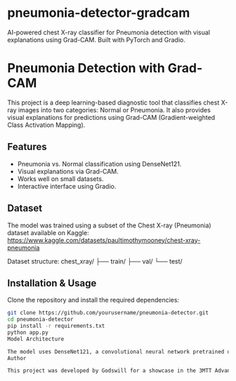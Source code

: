 # pneumonia-detector-gradcam
AI-powered chest X-ray classifier for Pneumonia detection with visual explanations using Grad-CAM. Built with PyTorch and Gradio.
# Pneumonia Detection with Grad-CAM

This project is a deep learning-based diagnostic tool that classifies chest X-ray images into two categories: Normal or Pneumonia. It also provides visual explanations for predictions using Grad-CAM (Gradient-weighted Class Activation Mapping).

## Features

- Pneumonia vs. Normal classification using DenseNet121.
- Visual explanations via Grad-CAM.
- Works well on small datasets.
- Interactive interface using Gradio.

## Dataset

The model was trained using a subset of the Chest X-ray (Pneumonia) dataset available on Kaggle:
https://www.kaggle.com/datasets/paultimothymooney/chest-xray-pneumonia

Dataset structure:
chest_xray/
├── train/
├── val/
└── test/

## Installation & Usage

Clone the repository and install the required dependencies:

```bash
git clone https://github.com/yourusername/pneumonia-detector.git
cd pneumonia-detector
pip install -r requirements.txt
python app.py
Model Architecture

The model uses DenseNet121, a convolutional neural network pretrained on ImageNet, and fine-tuned for binary classification (Pneumonia/Normal).
Author

This project was developed by Godswill for a showcase in the 3MTT Advanced AI and Visualization track.

